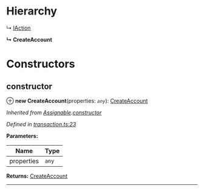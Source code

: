 

# Hierarchy

↳  [IAction](_transaction_.iaction.md)

**↳ CreateAccount**

# Constructors

<a id="constructor"></a>

##  constructor

⊕ **new CreateAccount**(properties: *`any`*): [CreateAccount](_transaction_.createaccount.md)

*Inherited from [Assignable](_transaction_.assignable.md).[constructor](_transaction_.assignable.md#constructor)*

*Defined in [transaction.ts:23](https://github.com/nearprotocol/nearlib/blob/01b260c/src.ts/transaction.ts#L23)*

**Parameters:**

| Name | Type |
| ------ | ------ |
| properties | `any` |

**Returns:** [CreateAccount](_transaction_.createaccount.md)

___

